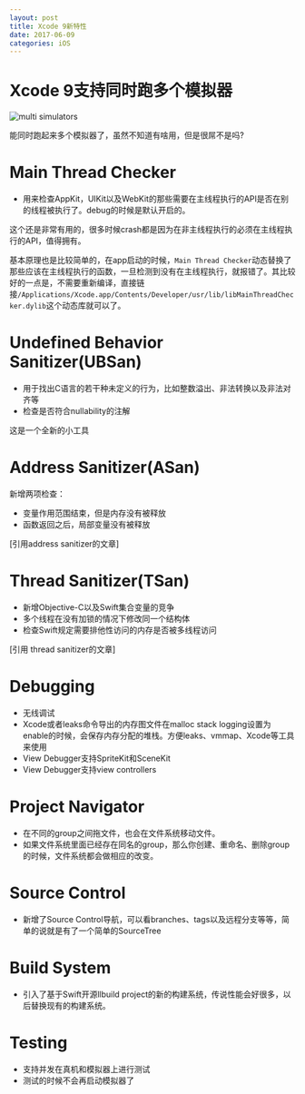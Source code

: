 ```yaml
---
layout: post
title: Xcode 9新特性
date: 2017-06-09
categories: iOS
---
```


# Xcode 9支持同时跑多个模拟器
![multi simulators](https://img.alicdn.com/tfs/TB1k85JRFXXXXczXVXXXXXXXXXX-918-529.png)

能同时跑起来多个模拟器了，虽然不知道有啥用，但是很屌不是吗?

# Main Thread Checker
+ 用来检查AppKit，UIKit以及WebKit的那些需要在主线程执行的API是否在别的线程被执行了。debug的时候是默认开启的。

这个还是非常有用的，很多时候crash都是因为在非主线程执行的必须在主线程执行的API，值得拥有。

基本原理也是比较简单的，在app启动的时候，`Main Thread Checker`动态替换了那些应该在主线程执行的函数，一旦检测到没有在主线程执行，就报错了。其比较好的一点是，不需要重新编译，直接链接`/Applications/Xcode.app/Contents/Developer/usr/lib/libMainThreadChecker.dylib`这个动态库就可以了。

# Undefined Behavior Sanitizer(UBSan)
+ 用于找出C语言的若干种未定义的行为，比如整数溢出、非法转换以及非法对齐等
+ 检查是否符合nullability的注解

这是一个全新的小工具

# Address Sanitizer(ASan)
新增两项检查：

+ 变量作用范围结束，但是内存没有被释放
+ 函数返回之后，局部变量没有被释放

[引用address sanitizer的文章]

# Thread Sanitizer(TSan)
+ 新增Objective-C以及Swift集合变量的竞争
+ 多个线程在没有加锁的情况下修改同一个结构体
+ 检查Swift规定需要排他性访问的内存是否被多线程访问

[引用 thread sanitizer的文章]

# Debugging
+ 无线调试
+ Xcode或者leaks命令导出的内存图文件在malloc stack logging设置为enable的时候，会保存内存分配的堆栈。方便leaks、vmmap、Xcode等工具来使用
+ View Debugger支持SpriteKit和SceneKit
+ View Debugger支持view controllers

# Project Navigator
+ 在不同的group之间拖文件，也会在文件系统移动文件。
+ 如果文件系统里面已经存在同名的group，那么你创建、重命名、删除group的时候，文件系统都会做相应的改变。

# Source Control
+ 新增了Source Control导航，可以看branches、tags以及远程分支等等，简单的说就是有了一个简单的SourceTree

# Build System
+ 引入了基于Swift开源llbuild project的新的构建系统，传说性能会好很多，以后替换现有的构建系统。

# Testing
+ 支持并发在真机和模拟器上进行测试
+ 测试的时候不会再启动模拟器了

